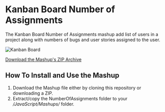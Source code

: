 Kanban Board Number of Assignments
===========================

The Kanban Board Number of Assignments mashup add list of users in a project along with numbers of bugs and user stories assigned to the user.


![Kanban Board](http://farm7.static.flickr.com/6170/6169543690_4193c89765_b.jpg)


[Download the Mashup's ZIP Archive](https://github.com/downloads/TargetProcess/MashupsLibrary/NumberOfAssignments.zip)


How To Install and Use the Mashup
---------------------------------

1. Download the Mashup file either by cloning this repository or downloading a ZIP.
2. Extract/copy the NumberOfAssignments folder to your _<TargetProcess Install Path>/JavaScript/Mashups/_ folder.

